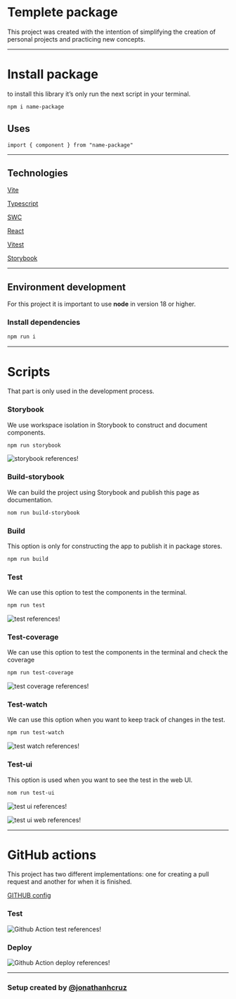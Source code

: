 # Templete package

This project was created with the intention of simplifying the creation of personal projects and practicing new concepts.

---

# Install package

to install this library it’s only run the next script in your terminal.

```bash
npm i name-package
```

## Uses

```tsx
import { component } from "name-package"
```

---

## Technologies

[Vite](https://github.com/vitejs/vite)

[Typescript](https://www.typescriptlang.org/) 

[SWC](https://swc.rs/) 

[React](https://react.dev/) 

[Vitest](https://vitest.dev/)

[Storybook](https://storybook.js.org/) 

---

## Environment development

For this project it is important to use **node** in version 18 or higher.

### Install dependencies

```bash
npm run i 
```

---

# Scripts

That part is only used in the development process.

### Storybook

We use workspace isolation in Storybook to construct and document components.

```bash
npm run storybook
```

![storybook references!](./public/storybook.png "storybook")

### Build-storybook

We can build the project using Storybook and publish this page as documentation.

```bash
nom run build-storybook
```

### Build

This option is only for constructing the app to publish it in package stores.

```bash
npm run build 
```

### Test

We can use this option to test the components in the terminal.

```bash
npm run test
```
![test references!](./public/test.png "test")

### Test-coverage

We can use this option to test the components in the terminal and check the coverage 

```bash
npm run test-coverage
```

![test coverage references!](./public/test-coverage.png "test coverage")


### Test-watch

We can use this option when you want to keep track of changes in the test.

```bash
npm run test-watch
```

![test watch references!](./public/test-watch.png "test watch")

### Test-ui

This option is used when you want to see the test in the web UI.

```bash
nom run test-ui
```

![test ui references!](./public/test-ui.png "test ui")


![test ui web references!](./public/test-ui-web.png "test ui web")

---

# GitHub actions

This project has two different implementations: one for creating a pull request and another for when it is finished.

[GITHUB config](./.github/workflows/README.md)

### Test

![Github Action test references!](./public/github-action-test.png "Github Action test")

### Deploy

![Github Action deploy references!](./public/github-action-deploy.png "Github Action deploy")

---

### Setup created by [@jonathanhcruz](https://github.com/jonathanhcruz)
 